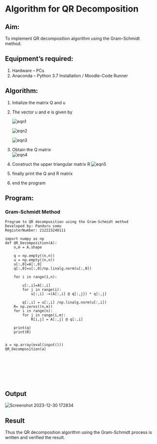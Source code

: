 # Algorithm for QR Decomposition
## Aim:
To implement QR decomposition algorithm using the Gram-Schmidt method.
## Equipment’s required:
1.	Hardware – PCs
2.	Anaconda – Python 3.7 Installation / Moodle-Code Runner
## Algorithm:
1.	Intialize the matrix Q and u
2.	The vector u and e is given by

    ![eqn1](./ex4.jpg)

    ![eqn2](./ex6.jpg)

    ![eqn3](./ex3.jpg)

3.	Obtain the Q matrix   
    ![eqn4](./ex1.jpg)
4.	Construct the upper triangular matrix R
    ![eqn5](./ex2.jpg)
5. finally print the Q and R matrix
6. end the program


## Program:
### Gram-Schmidt Method
``` 
Program to QR decomposition using the Gram-Schmidt method
Developed by: Panduru somu
RegisterNumber: 212223240111

import numpy as np
def QR_Decomposition(A):
    n,m = A.shape
    
    q = np.empty((n,n))
    u = np.empty((n,n))
    u[:,0]=A[:,0]
    q[:,0]=u[:,0]/np.linalg.norm(u[:,0])
    
    for i in range(1,n):
        
        u[:,i]=A[:,i]
        for j in range(i):
            u[:,i] -=(A[:,i] @ q[:,j]) * q[:,j]
            
        q[:,i] = u[:,i] /np.linalg.norm(u[:,i])
    R= np.zeros((n,m))
    for i in range(n):
        for j in range(i,m):
            R[i,j] = A[:,j] @ q[:,i]
            
    print(q)
    print(R)
    
    
a = np.array(eval(input()))
QR_Decomposition(a)








```

## Output
![Screenshot 2023-12-30 172834](https://github.com/Pandurusomu/QRdecomposition/assets/148988619/86219ffb-40c2-4ced-8e6d-ca045ae29571)


## Result
Thus the QR decomposition algorithm using the Gram-Schmidt process is written and verified the result.

